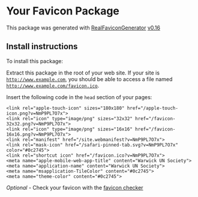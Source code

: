 # Your Favicon Package

This package was generated with [RealFaviconGenerator](https://realfavicongenerator.net/) [v0.16](https://realfavicongenerator.net/change_log#v0.16)

## Install instructions

To install this package:

Extract this package in the root of your web site. If your site is <code>http://www.example.com</code>, you should be able to access a file named <code>http://www.example.com/favicon.ico</code>.

Insert the following code in the `head` section of your pages:

    <link rel="apple-touch-icon" sizes="180x180" href="/apple-touch-icon.png?v=NmP9PL7O7x">
    <link rel="icon" type="image/png" sizes="32x32" href="/favicon-32x32.png?v=NmP9PL7O7x">
    <link rel="icon" type="image/png" sizes="16x16" href="/favicon-16x16.png?v=NmP9PL7O7x">
    <link rel="manifest" href="/site.webmanifest?v=NmP9PL7O7x">
    <link rel="mask-icon" href="/safari-pinned-tab.svg?v=NmP9PL7O7x" color="#0c2745">
    <link rel="shortcut icon" href="/favicon.ico?v=NmP9PL7O7x">
    <meta name="apple-mobile-web-app-title" content="Warwick UN Society">
    <meta name="application-name" content="Warwick UN Society">
    <meta name="msapplication-TileColor" content="#0c2745">
    <meta name="theme-color" content="#0c2745">

*Optional* - Check your favicon with the [favicon checker](https://realfavicongenerator.net/favicon_checker)